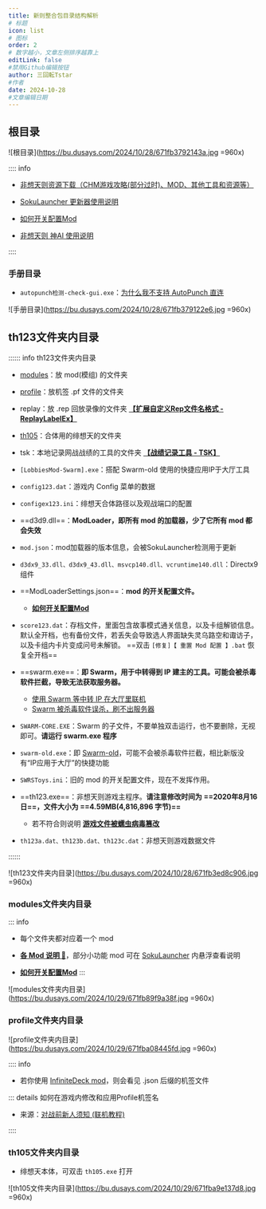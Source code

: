 ```yaml
---
title: 新则整合包目录结构解析
# 标题
icon: list
# 图标
order: 2
# 数字越小，文章左侧排序越靠上
editLink: false
#禁用Github编辑按钮
author: 三回転Tstar
#作者
date: 2024-10-28
#文章编辑日期
---
```

## 根目录

![根目录](https://bu.dusays.com/2024/10/28/671fb3792143a.jpg =960x)

:::: info 

- [非想天则资源下载（CHM游戏攻略(部分过时)、MOD、其他工具和资源等）](/about/)

- [SokuLauncher 更新器使用说明](/FAQ/update.html)

- [如何开关配置Mod](/mods/WhatsMod.html)

- [非想天则 神AI 使用说明](/FAQ/Others/th123AI.html)




<!-- @include: ../mods/WhatsMod.md#ModReset -->

::::


### 手册目录

- `autopunch检测-check-gui.exe`：[为什么我不支持 AutoPunch 直连](FAQ/Play/AP_NOT_Supported.html)

![手册目录](https://bu.dusays.com/2024/10/28/671fb379122e6.jpg =960x)

## th123文件夹内目录

:::::: info th123文件夹内目录
- [modules](/FAQ/tree.html#modules%E6%96%87%E4%BB%B6%E5%A4%B9%E5%86%85%E7%9B%AE%E5%BD%95)：放 mod(模组) 的文件夹

- [profile](/FAQ/tree.html#profile%E6%96%87%E4%BB%B6%E5%A4%B9%E5%86%85%E7%9B%AE%E5%BD%95)：放机签 .pf 文件的文件夹

- replay：放 .rep 回放录像的文件夹  [**【扩展自定义Rep文件名格式 - ReplayLabelEx】**](/mods/QoLMods/ReplayLabelEx.html)

- [th105](/FAQ/tree.html#th105%E6%96%87%E4%BB%B6%E5%A4%B9%E5%86%85%E7%9B%AE%E5%BD%95)：合体用的绯想天的文件夹

- tsk：本地记录网战战绩的工具的文件夹  [**【战绩记录工具 - TSK】**](/mods/QoLMods/TSK.html) 

- `[LobbiesMod-Swarm].exe`：搭配 Swarm-old 使用的快捷应用IP于大厅工具

- `config123.dat`：游戏内 Config 菜单的数据

- `configex123.ini`：绯想天合体路径以及观战端口的配置

- ==d3d9.dll==：**ModLoader，即所有 mod 的加载器，少了它所有 mod 都会失效**

- `mod.json`：mod加载器的版本信息，会被SokuLauncher检测用于更新

- `d3dx9_33.dll、d3dx9_43.dll、msvcp140.dll、vcruntime140.dll`：Directx9 组件

- ==ModLoaderSettings.json==：**mod 的开关配置文件。**
  - [**如何开关配置Mod**](/mods/WhatsMod.html)

- `score123.dat`：存档文件，里面包含故事模式通关信息，以及卡组解锁信息。默认全开档，也有备份文件，若丢失会导致选人界面缺失灵乌路空和诹访子，以及卡组内卡片变成问号未解锁。 ==双击 `[修复]【 重置 Mod 配置 】.bat` 恢复全开档==

- ==swarm.exe==：**即 Swarm，用于中转得到 IP 建主的工具。可能会被杀毒软件拦截，导致无法获取服务器。**
  - [使用 Swarm 等中转 IP 在大厅里联机](/BeforePlaying.html#%E4%BD%BF%E7%94%A8-swarm-%E7%AD%89%E4%B8%AD%E8%BD%AC-ip-%E5%9C%A8%E5%A4%A7%E5%8E%85%E9%87%8C%E8%81%94%E6%9C%BA)
  - [Swarm 被杀毒软件误杀，刷不出服务器](/Beginners/BeforePlaying.html#swarm%E8%A2%AB%E8%AF%AF%E6%9D%80-%E5%88%B7%E4%B8%8D%E5%87%BA%E6%9C%8D%E5%8A%A1%E5%99%A8)

<!-- ::::: details 使用 Swarm 等中转 IP 在大厅里联机

<!-- @include: ../Beginners/BeforePlaying.md#SwarmUsage --===>


::::: -->

- `SWARM-CORE.EXE`：Swarm 的子文件，不要单独双击运行，也不要删除，无视即可。**请运行 swarm.exe 程序**

- `swarm-old.exe`：即 [Swarm-old](/Beginners/BeforePlaying.html#swarm%E8%A2%AB%E8%AF%AF%E6%9D%80-%E5%88%B7%E4%B8%8D%E5%87%BA%E6%9C%8D%E5%8A%A1%E5%99%A8)，可能不会被杀毒软件拦截，相比新版没有“IP应用于大厅”的快捷功能

- `SWRSToys.ini`：旧的 mod 的开关配置文件，现在不发挥作用。

- ==th123.exe==：非想天则游戏主程序。**请注意修改时间为 ==2020年8月16日==，文件大小为 ==4.59MB(4,816,896 字节)==**
  - 若不符合则说明 [**游戏文件被蠕虫病毒篡改**](/FAQ/Failed-to-Start/RamnitVirus.html)

- `th123a.dat、th123b.dat、th123c.dat`：非想天则游戏数据文件

::::::

![th123文件夹内目录](https://bu.dusays.com/2024/10/28/671fb3ed8c906.jpg =960x)

### modules文件夹内目录

::: info
- 每个文件夹都对应着一个 mod

- [**各 Mod 说明 👀**](/mods/)，部分小功能 mod 可在 [SokuLauncher](/FAQ/update.html) 内悬浮查看说明

- [**如何开关配置Mod**](/mods/WhatsMod.html)
:::

![modules文件夹内目录](https://bu.dusays.com/2024/10/29/671fb89f9a38f.jpg =960x)




### profile文件夹内目录

![profile文件夹内目录](https://bu.dusays.com/2024/10/29/671fba08445fd.jpg =960x)

:::: info 

- 若你使用 [InfiniteDeck mod](/mods/AdvancedMods/InfiniteDeck.html)，则会看见 .json 后缀的机签文件


::: details 如何在游戏内修改和应用Profile机签名

- 来源：[对战前新人须知 (联机教程)](/Beginners/BeforePlaying.html#开始游戏前-设置好你的机签名-profile-、键位、卡组)

<!-- @include: ../Beginners/BeforePlaying.md#ProfileName -->

::::


### th105文件夹内目录

- 绯想天本体，可双击 `th105.exe` 打开

![th105文件夹内目录](https://bu.dusays.com/2024/10/29/671fba9e137d8.jpg =960x)


